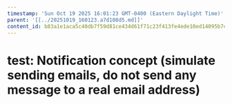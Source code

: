 ```yaml
---
timestamp: 'Sun Oct 19 2025 16:01:23 GMT-0400 (Eastern Daylight Time)'
parent: '[[../20251019_160123.a7d108d5.md]]'
content_id: b83a1e1aca5c40db7f59d81ce434d61f71c23f413fe4ede10ed14095b7c1a6c2
---
```


# test: Notification concept (simulate sending emails, do not send any message to a real email address)
